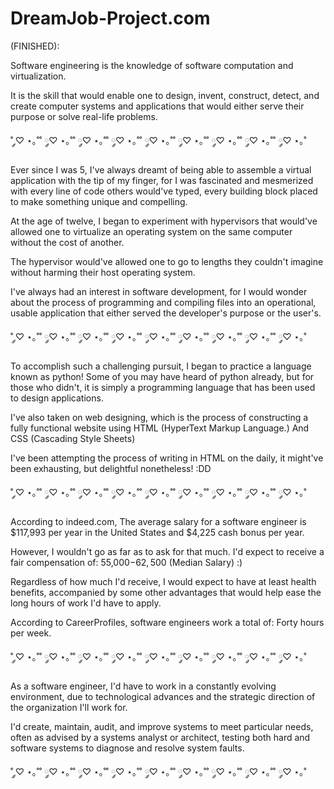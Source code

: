 # DreamJob-Project.com
(FINISHED):

Software engineering is the knowledge of software computation and virtualization. 

It is the skill that would enable one to design, invent, construct, detect, and create computer systems and applications that would either serve their purpose or solve real-life problems.

˚ ༘♡ ⋆｡˚˚ ༘♡ ⋆｡˚˚ ༘♡ ⋆｡˚˚ ༘♡ ⋆｡˚˚ ༘♡ ⋆｡˚˚ ༘♡ ⋆｡˚˚ ༘♡ ⋆｡˚˚ ༘♡ ⋆｡˚˚ ༘♡ ⋆｡˚

Ever since I was 5, I've always dreamt of being able to assemble a virtual application with the tip of my finger, for I was fascinated and mesmerized with every line of code others would've typed, every building block placed to make something unique and compelling.

At the age of twelve, I began to experiment with hypervisors that would've allowed one to virtualize an operating system on the same computer without the cost of another. 

The hypervisor would've allowed one to go to lengths they couldn't imagine without harming their host operating system.

I've always had an interest in software development, for I would wonder about the process of programming and compiling files into an operational, usable application that either served the developer's purpose or the user's.

˚ ༘♡ ⋆｡˚˚ ༘♡ ⋆｡˚˚ ༘♡ ⋆｡˚˚ ༘♡ ⋆｡˚˚ ༘♡ ⋆｡˚˚ ༘♡ ⋆｡˚˚ ༘♡ ⋆｡˚˚ ༘♡ ⋆｡˚˚ ༘♡ ⋆｡˚

To accomplish such a challenging pursuit, I began to practice a language known as python! Some of you may have heard of python already, but for those who didn't, it is simply a programming language that has been used to design applications.

I've also taken on web designing, which is the process of constructing a fully functional website using HTML (HyperText Markup Language.) And CSS (Cascading Style Sheets) 

I've been attempting the process of writing in HTML on the daily, it might've been exhausting, but delightful nonetheless! :DD

˚ ༘♡ ⋆｡˚˚ ༘♡ ⋆｡˚˚ ༘♡ ⋆｡˚˚ ༘♡ ⋆｡˚˚ ༘♡ ⋆｡˚˚ ༘♡ ⋆｡˚˚ ༘♡ ⋆｡˚˚ ༘♡ ⋆｡˚˚ ༘♡ ⋆｡˚

According to indeed.com, The average salary for a software engineer is $117,993 per year in the United States and $4,225 cash bonus per year. 

However, I wouldn't go as far as to ask for that much.
I'd expect to receive a fair compensation of: 55,000$-62,500$ (Median Salary) :)

Regardless of how much I'd receive, I would expect to have at least health benefits, accompanied by some other advantages that would help ease the long hours of work I'd have to apply. 

According to CareerProfiles, software engineers work a total of: Forty hours per week.

˚ ༘♡ ⋆｡˚˚ ༘♡ ⋆｡˚˚ ༘♡ ⋆｡˚˚ ༘♡ ⋆｡˚˚ ༘♡ ⋆｡˚˚ ༘♡ ⋆｡˚˚ ༘♡ ⋆｡˚˚ ༘♡ ⋆｡˚˚ ༘♡ ⋆｡˚

As a software engineer, I'd have to work in a constantly evolving environment, due to technological advances and the strategic direction of the organization I'll work for. 

I'd create, maintain, audit, and improve systems to meet particular needs, often as advised by a systems analyst or architect, testing both hard and software systems to diagnose and resolve system faults.

˚ ༘♡ ⋆｡˚˚ ༘♡ ⋆｡˚˚ ༘♡ ⋆｡˚˚ ༘♡ ⋆｡˚˚ ༘♡ ⋆｡˚˚ ༘♡ ⋆｡˚˚ ༘♡ ⋆｡˚˚ ༘♡ ⋆｡˚˚ ༘♡ ⋆｡˚
